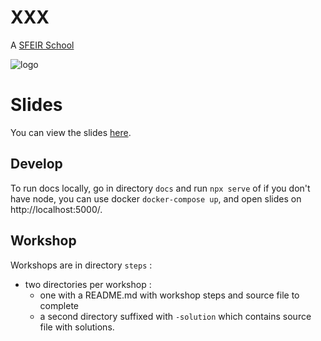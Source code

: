# XXX

A [SFEIR School](https://info.sfeir.com/java-spring-security)

![logo](https://info.sfeir.com/hs-fs/hubfs/Blason_SFEIR-School_gris.png?width=300&height=249&name=Blason_SFEIR-School_gris.png)


# Slides

You can view the slides [here](https://sfeir-open-source.github.io/sfeir-school-spring-security/).

## Develop

To run docs locally, go in directory `docs` and run `npx serve` of if you don't have node, you can use docker `docker-compose up`, and open slides on http://localhost:5000/.

## Workshop

Workshops are in directory `steps` : 
* two directories per workshop :
  * one with a README.md with workshop steps and source file to complete
  * a second directory suffixed with `-solution` which contains source file with solutions.
